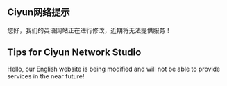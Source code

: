 ## Ciyun网络提示
您好，我们的英语网站正在进行修改，近期将无法提供服务！
## Tips for Ciyun Network Studio
Hello, our English website is being modified and will not be able to provide services in the near future!
